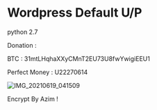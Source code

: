 # Wordpress Default U/P

python 2.7

Donation :

BTC : 31mtLHqhaXXyCMnT2EU73U8fwYwigiEEU1

Perfect Money : U22270614

![IMG_20210619_041509](https://user-images.githubusercontent.com/59664965/122616669-ff3fe400-d0b4-11eb-94f4-382785c29325.jpg)

Encrypt By Azim !
